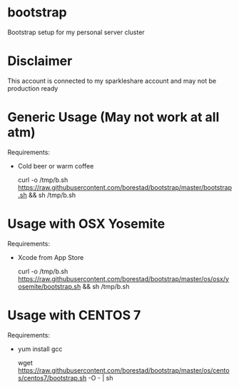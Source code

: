 # bootstrap
Bootstrap setup for my personal server cluster

# Disclaimer
This account is connected to my sparkleshare account and may not be production ready

# Generic Usage (May not work at all atm)
Requirements:
- Cold beer or warm coffee

    curl -o /tmp/b.sh https://raw.githubusercontent.com/borestad/bootstrap/master/bootstrap.sh && sh /tmp/b.sh

# Usage with OSX Yosemite
Requirements:
- Xcode from App Store

    curl -o /tmp/b.sh https://raw.githubusercontent.com/borestad/bootstrap/master/os/osx/yosemite/bootstrap.sh && sh /tmp/b.sh

# Usage with CENTOS 7
Requirements:
- yum install gcc

    wget https://raw.githubusercontent.com/borestad/bootstrap/master/os/centos/centos7/bootstrap.sh -O - | sh
